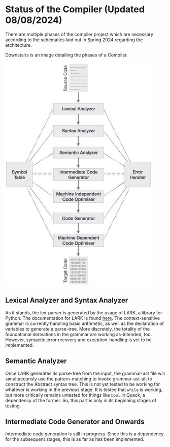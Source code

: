 # Status of the Compiler (Updated 08/08/2024)

There are multiple phases of the compiler project which are necessary according to the schematics laid out in
Spring 2024 regarding the architecture.

Downstairs is an image detailing the phases of a Compiler.

![Compiler phases](img/compiler_phases.jpg)

## Lexical Analyzer and Syntax Analyzer

As it stands, the lex-parser is generated by the usage of LARK, a library for Python. The documentation for LARK is found [here](lark-parser.readthedocs.io/en.stable/). The context-sensitive grammar is currently handling basic arithmetic, as well as the declaration of variables to generate a parse-tree. More discretely, the totality of the foundational derivations in the grammar are working as-intended, too. However, syntactic error recovery and exception-handling is yet to be implemented.

## Semantic Analyzer

Once LARK generates its parse-tree from the input, the grammar-ast file will simultaeounsly use the pattern-matching to invoke grammar-ast-alt to construct the Abstract syntax tree. This is not yet tested to be working for whatever is working in the previous stage. It is tested that `while` is working, but more critically remains untested for things like `bool` in Quack, a dependency of the former. So, this part is only in its beginning stages of testing.

## Intermediate Code Generator and Onwards

Intermediate code generation is still in progress. Since this is a dependency for the subsequent stages, this is as far as has been implemented.


  
